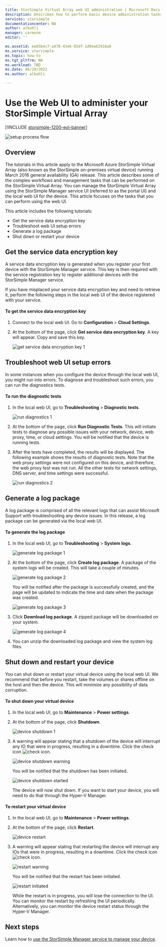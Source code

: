 ```yaml
---
title: StorSimple Virtual Array web UI administration | Microsoft Docs
description: Describes how to perform basic device administration tasks through the StorSimple Virtual Array web UI.
services: storsimple
documentationcenter: NA
author: alkohli
manager: carmonm
editor: ''

ms.assetid: ea65b4c7-a478-43e6-83df-1d9ea62916a6
ms.service: storsimple
ms.topic: how-to
ms.tgt_pltfrm: NA
ms.workload: TBD
ms.date: 08/19/2022
ms.author: alkohli

---
```

# Use the Web UI to administer your StorSimple Virtual Array

[!INCLUDE [storsimple-1200-eol-banner](../../includes/storsimple-1200-eol-banner.md)]

![setup process flow](./media/storsimple-ova-web-ui-admin/manage4.png)

## Overview
The tutorials in this article apply to the Microsoft Azure StorSimple Virtual Array (also known as the StorSimple on-premises virtual device) running March 2016 general availability (GA) release. This article describes some of the complex workflows and management tasks that can be performed on the StorSimple Virtual Array. You can manage the StorSimple Virtual Array using the StorSimple Manager service UI (referred to as the portal UI) and the local web UI for the device. This article focuses on the tasks that you can perform using the web UI.

This article includes the following tutorials:

* Get the service data encryption key
* Troubleshoot web UI setup errors
* Generate a log package
* Shut down or restart your device

## Get the service data encryption key
A service data encryption key is generated when you register your first device with the StorSimple Manager service. This key is then required with the service registration key to register additional devices with the StorSimple Manager service.

If you have misplaced your service data encryption key and need to retrieve it, perform the following steps in the local web UI of the device registered with your service.

#### To get the service data encryption key
1. Connect to the local web UI. Go to **Configuration** > **Cloud Settings**.
2. At the bottom of the page, click **Get service data encryption key**. A key will appear. Copy and save this key.
   
    ![get service data encryption key 1](./media/storsimple-ova-web-ui-admin/image27.png)

## Troubleshoot web UI setup errors
In some instances when you configure the device through the local web UI, you might run into errors. To diagnose and troubleshoot such errors, you can run the diagnostics tests.

#### To run the diagnostic tests
1. In the local web UI, go to **Troubleshooting** > **Diagnostic tests**.
   
    ![run diagnostics 1](./media/storsimple-ova-web-ui-admin/image29.png)
2. At the bottom of the page, click **Run Diagnostic Tests**. This will initiate tests to diagnose any possible issues with your network, device, web proxy, time, or cloud settings. You will be notified that the device is running tests.
3. After the tests have completed, the results will be displayed. The following example shows the results of diagnostic tests. Note that the web proxy settings were not configured on this device, and therefore, the web proxy test was not run. All the other tests for network settings, DNS server, and time settings were successful.
   
    ![run diagnostics 2](./media/storsimple-ova-web-ui-admin/image30.png)

## Generate a log package
A log package is comprised of all the relevant logs that can assist Microsoft Support with troubleshooting any device issues. In this release, a log package can be generated via the local web UI.

#### To generate the log package
1. In the local web UI, go to **Troubleshooting** > **System logs**.
   
    ![generate log package 1](./media/storsimple-ova-web-ui-admin/image31.png)
2. At the bottom of the page, click **Create log package**. A package of the system logs will be created. This will take a couple of minutes.
   
    ![generate log package 2](./media/storsimple-ova-web-ui-admin/image32.png)
   
    You will be notified after the package is successfully created, and the page will be updated to indicate the time and date when the package was created.
   
    ![generate log package 3](./media/storsimple-ova-web-ui-admin/image33.png)
3. Click **Download log package**. A zipped package will be downloaded on your system.
   
    ![generate log package 4](./media/storsimple-ova-web-ui-admin/image34.png)
4. You can unzip the downloaded log package and view the system log files.

## Shut down and restart your device
You can shut down or restart your virtual device using the local web UI. We recommend that before you restart, take the volumes or shares offline on the host and then the device. This will minimize any possibility of data corruption. 

#### To shut down your virtual device
1. In the local web UI, go to **Maintenance** > **Power settings**.
2. At the bottom of the page, click **Shutdown**.
   
    ![device shutdown 1](./media/storsimple-ova-web-ui-admin/image36.png)
3. A warning will appear stating that a shutdown of the device will interrupt any IO that were in progress, resulting in a downtime. Click the check icon ![check icon](./media/storsimple-ova-web-ui-admin/image3.png).
   
    ![device shutdown warning](./media/storsimple-ova-web-ui-admin/image37.png)
   
    You will be notified that the shutdown has been initiated.
   
    ![device shutdown started](./media/storsimple-ova-web-ui-admin/image38.png)
   
    The device will now shut down. If you want to start your device, you will need to do that through the Hyper-V Manager.

#### To restart your virtual device
1. In the local web UI, go to **Maintenance** > **Power settings**.
2. At the bottom of the page, click **Restart**.
   
    ![device restart](./media/storsimple-ova-web-ui-admin/image36.png)
3. A warning will appear stating that restarting the device will interrupt any IOs that were in progress, resulting in a downtime. Click the check icon ![check icon](./media/storsimple-ova-web-ui-admin/image3.png).
   
    ![restart warning](./media/storsimple-ova-web-ui-admin/image37.png)
   
    You will be notified that the restart has been initiated.
   
    ![restart initiated](./media/storsimple-ova-web-ui-admin/image39.png)
   
    While the restart is in progress, you will lose the connection to the UI. You can monitor the restart by refreshing the UI periodically. Alternatively, you can monitor the device restart status through the Hyper-V Manager.

## Next steps
Learn how to [use the StorSimple Manager service to manage your device](storsimple-virtual-array-manager-service-administration.md).

